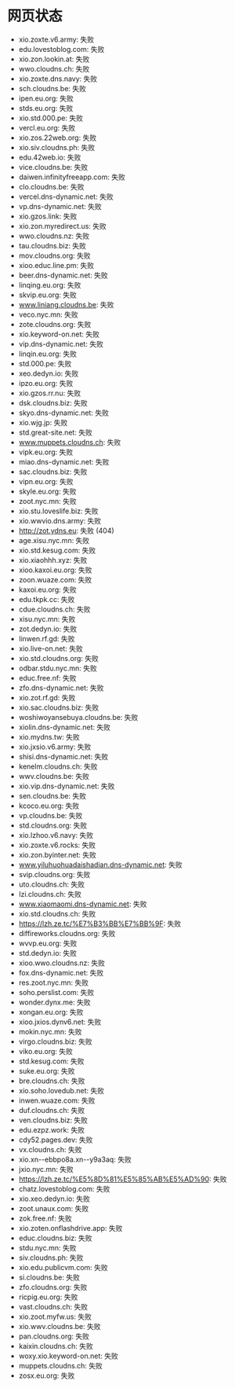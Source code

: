 # 网页状态
- xio.zoxte.v6.army: 失败
- edu.lovestoblog.com: 失败
- xio.zon.lookin.at: 失败
- wwo.cloudns.ch: 失败
- xio.zoxte.dns.navy: 失败
- sch.cloudns.be: 失败
- ipen.eu.org: 失败
- stds.eu.org: 失败
- xio.std.000.pe: 失败
- vercl.eu.org: 失败
- xio.zos.22web.org: 失败
- xio.siv.cloudns.ph: 失败
- edu.42web.io: 失败
- vice.cloudns.be: 失败
- daiwen.infinityfreeapp.com: 失败
- clo.cloudns.be: 失败
- vercel.dns-dynamic.net: 失败
- vp.dns-dynamic.net: 失败
- xio.gzos.link: 失败
- xio.zon.myredirect.us: 失败
- wwo.cloudns.nz: 失败
- tau.cloudns.biz: 失败
- mov.cloudns.org: 失败
- xioo.educ.line.pm: 失败
- beer.dns-dynamic.net: 失败
- linqing.eu.org: 失败
- skvip.eu.org: 失败
- www.liniang.cloudns.be: 失败
- veco.nyc.mn: 失败
- zote.cloudns.org: 失败
- xio.keyword-on.net: 失败
- vip.dns-dynamic.net: 失败
- linqin.eu.org: 失败
- std.000.pe: 失败
- xeo.dedyn.io: 失败
- ipzo.eu.org: 失败
- xio.gzos.rr.nu: 失败
- dsk.cloudns.biz: 失败
- skyo.dns-dynamic.net: 失败
- xio.wjg.jp: 失败
- std.great-site.net: 失败
- www.muppets.cloudns.ch: 失败
- vipk.eu.org: 失败
- miao.dns-dynamic.net: 失败
- sac.cloudns.biz: 失败
- vipn.eu.org: 失败
- skyle.eu.org: 失败
- zoot.nyc.mn: 失败
- xio.stu.loveslife.biz: 失败
- xio.wwvio.dns.army: 失败
- http://zot.ydns.eu: 失败 (404)
- age.xisu.nyc.mn: 失败
- xio.std.kesug.com: 失败
- xio.xiaohhh.xyz: 失败
- xioo.kaxoi.eu.org: 失败
- zoon.wuaze.com: 失败
- kaxoi.eu.org: 失败
- edu.tkpk.cc: 失败
- cdue.cloudns.ch: 失败
- xisu.nyc.mn: 失败
- zot.dedyn.io: 失败
- linwen.rf.gd: 失败
- xio.live-on.net: 失败
- xio.std.cloudns.org: 失败
- odbar.stdu.nyc.mn: 失败
- educ.free.nf: 失败
- zfo.dns-dynamic.net: 失败
- xio.zot.rf.gd: 失败
- xio.sac.cloudns.biz: 失败
- woshiwoyansebuya.cloudns.be: 失败
- xiolin.dns-dynamic.net: 失败
- xio.mydns.tw: 失败
- xio.jxsio.v6.army: 失败
- shisi.dns-dynamic.net: 失败
- kenelm.cloudns.ch: 失败
- wwv.cloudns.be: 失败
- xio.vip.dns-dynamic.net: 失败
- sen.cloudns.be: 失败
- kcoco.eu.org: 失败
- vp.cloudns.be: 失败
- std.cloudns.org: 失败
- xio.lzhoo.v6.navy: 失败
- xio.zoxte.v6.rocks: 失败
- xio.zon.byinter.net: 失败
- www.yiluhuohuadaishadian.dns-dynamic.net: 失败
- svip.cloudns.org: 失败
- uto.cloudns.ch: 失败
- lzi.cloudns.ch: 失败
- www.xiaomaomi.dns-dynamic.net: 失败
- xio.std.cloudns.ch: 失败
- https://lzh.ze.tc/%E7%B3%BB%E7%BB%9F: 失败
- diffireworks.cloudns.org: 失败
- wvvp.eu.org: 失败
- std.dedyn.io: 失败
- xioo.wwo.cloudns.nz: 失败
- fox.dns-dynamic.net: 失败
- res.zoot.nyc.mn: 失败
- soho.perslist.com: 失败
- wonder.dynx.me: 失败
- xongan.eu.org: 失败
- xioo.jxios.dynv6.net: 失败
- mokin.nyc.mn: 失败
- virgo.cloudns.biz: 失败
- viko.eu.org: 失败
- std.kesug.com: 失败
- suke.eu.org: 失败
- bre.cloudns.ch: 失败
- xio.soho.lovedub.net: 失败
- inwen.wuaze.com: 失败
- duf.cloudns.ch: 失败
- ven.cloudns.biz: 失败
- edu.ezpz.work: 失败
- cdy52.pages.dev: 失败
- vx.cloudns.ch: 失败
- xio.xn--ebbpo8a.xn--y9a3aq: 失败
- jxio.nyc.mn: 失败
- https://lzh.ze.tc/%E5%8D%81%E5%85%AB%E5%AD%90: 失败
- chatz.lovestoblog.com: 失败
- xio.xeo.dedyn.io: 失败
- zoot.unaux.com: 失败
- zok.free.nf: 失败
- xio.zoten.onflashdrive.app: 失败
- educ.cloudns.biz: 失败
- stdu.nyc.mn: 失败
- siv.cloudns.ph: 失败
- xio.edu.publicvm.com: 失败
- si.cloudns.be: 失败
- zfo.cloudns.org: 失败
- ricpig.eu.org: 失败
- vast.cloudns.ch: 失败
- xio.zoot.myfw.us: 失败
- xio.wwv.cloudns.be: 失败
- pan.cloudns.org: 失败
- kaixin.cloudns.ch: 失败
- woxy.xio.keyword-on.net: 失败
- muppets.cloudns.ch: 失败
- zosx.eu.org: 失败
